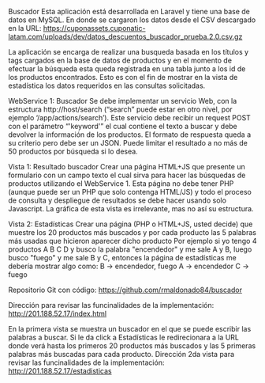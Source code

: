 Buscador
Esta aplicación está desarrollada en Laravel y tiene una base de datos en MySQL. En donde se cargaron los datos desde el CSV descargado en la URL: https://cuponassets.cuponatic-latam.com/uploads/dev/datos_descuentos_buscador_prueba.2.0.csv.gz

La aplicación se encarga de realizar una busqueda basada en los títulos y tags cargados en la base de datos de productos y en el momento de efectuar la búsqueda esta queda registrada en una tabla junto a los id de los productos encontrados. Esto es con el fin de mostrar en la vista de estadística los datos requeridos en las consultas solicitadas.

WebService 1: Buscador Se debe implementar un servicio Web, con la estructura http://host/search (“search” puede estar en otro nivel, por ejemplo ‘/app/actions/search’). Este servicio debe recibir un request POST con el parámetro “'keyword'” el cual contiene el texto a buscar y debe devolver la información de los productos. El formato de respuesta queda a su criterio pero debe ser un JSON. Puede limitar el resultado a no más de 50 productos por búsqueda si lo desea.

Vista 1: Resultado buscador Crear una página HTML+JS que presente un formulario con un campo texto el cual sirva para hacer las búsquedas de productos utilizando el WebService 1. Esta página no debe tener PHP (aunque puede ser un PHP que solo contenga HTML/JS) y todo el proceso de consulta y despliegue de resultados se debe hacer usando solo Javascript. La gráfica de esta vista es irrelevante, mas no así su estructura.

Vista 2: Estadísticas Crear una página (PHP o HTML+JS, usted decide) que muestre los 20 productos más buscados y por cada producto las 5 palabras más usadas que hicieron aparecer dicho producto Por ejemplo si yo tengo 4 productos A B C D y busco la palabra "encendedor" y me sale A y B, luego busco "fuego" y me sale B y C, entonces la página de estadísticas me debería mostrar algo como: B -> encendedor, fuego A -> encendedor C -> fuego

Repositorio Git con código: https://github.com/rmaldonado84/buscador

Dirección para revisar las funcinalidades de la implementación: http://201.188.52.17/index.html

En la primera vista se muestra un buscador en el que se puede escribir las palabras a buscar.
Si le da click a Estadísticas le redirecionara a la URL donde verá hasta los primeros 20 productos más buscados y las 5 primeras palabras más buscadas para cada producto.
Dirección 2da vista para revisar las funcinalidades de la implementación: http://201.188.52.17/estadisticas
